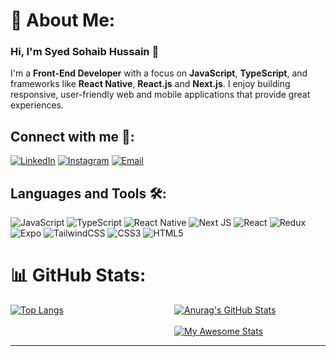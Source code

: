 # 💫 About Me:
### Hi, I'm **Syed Sohaib Hussain** 👋

I'm a **Front-End Developer** with a focus on **JavaScript**, **TypeScript**, and frameworks like **React Native**, **React.js** and **Next.js**. I enjoy building responsive, user-friendly web and mobile applications that provide great experiences.

## Connect with me 💬:

[![LinkedIn](https://img.shields.io/badge/LinkedIn-%230077B5.svg?logo=linkedin&logoColor=white)](https://linkedin.com/in/sohaib-hussain456) 
[![Instagram](https://img.shields.io/badge/Instagram-%23E4405F.svg?logo=Instagram&logoColor=white)](https://instagram.com/syedsohaib456) 
[![Email](https://img.shields.io/badge/Email-D14836?logo=gmail&logoColor=white)](mailto:sohaibhussain456@gmail.com)

## Languages and Tools 🛠:
![JavaScript](https://img.shields.io/badge/javascript-%23323330.svg?style=for-the-badge&logo=javascript&logoColor=%23F7DF1E) 
![TypeScript](https://img.shields.io/badge/typescript-%23007ACC.svg?style=for-the-badge&logo=typescript&logoColor=white) 
![React Native](https://img.shields.io/badge/react_native-%2320232a.svg?style=for-the-badge&logo=react&logoColor=%2361DAFB) 
![Next JS](https://img.shields.io/badge/Next-black?style=for-the-badge&logo=next.js&logoColor=white) 
![React](https://img.shields.io/badge/react-%2320232a.svg?style=for-the-badge&logo=react&logoColor=%2361DAFB) 
![Redux](https://img.shields.io/badge/redux-%23593d88.svg?style=for-the-badge&logo=redux&logoColor=white) 
![Expo](https://img.shields.io/badge/expo-%23000000.svg?style=for-the-badge&logo=expo&logoColor=white) 
![TailwindCSS](https://img.shields.io/badge/tailwindcss-%2338B2AC.svg?style=for-the-badge&logo=tailwind-css&logoColor=white) 
![CSS3](https://img.shields.io/badge/css3-%231572B6.svg?style=for-the-badge&logo=css3&logoColor=white) 
![HTML5](https://img.shields.io/badge/html5-%23E34F26.svg?style=for-the-badge&logo=html5&logoColor=white)

# 📊 GitHub Stats:
<div style="display: flex; justify-content: space-between; align-items: flex-start; lex-direction: row ; width:'100%'">
  <!-- Language Chart on the Left -->
  <div style="flex: 1; margin-right: 20px;">
    <a href="https://github.com/SyedSohaib456/github-readme-stats">
      <img src="https://github-readme-stats.vercel.app/api/top-langs/?username=anuraghazra&layout=pie" alt="Top Langs" />
    </a>
  </div>

  <!-- Stats on the Right (Stacked) -->
  <div style="flex: 1; display: flex; flex-direction: column; justify-content: flex-start; align-items: flex-start;">
    <a href="https://github.com/SyedSohaib456/github-readme-stats">
      <img src="https://github-readme-stats.vercel.app/api?username=SyedSohaib456&show_icons=true&theme=radical" alt="Anurag's GitHub Stats" />
    </a>
    <br/>
    <a href="https://git.io/awesome-stats-card">
      <img src="https://awesome-github-stats.azurewebsites.net/user-stats/SyedSohaib456?cardType=octocat&theme=github&preferLogin=false" alt="My Awesome Stats" />
    </a>
  </div>

</div>

---
<!-- Proudly created with GPRM ( https://gprm.itsvg.in ) -->
